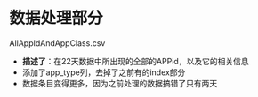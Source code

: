 # 数据处理部分

AllAppIdAndAppClass.csv
- **描述了**：在22天数据中所出现的全部的APPid，以及它的相关信息
- 添加了app_type列，去掉了之前有的index部分
- 数据条目变得更多，因为之前处理的数据搞错了只有两天

